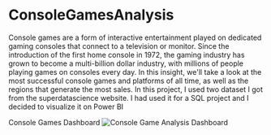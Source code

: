 
# ConsoleGamesAnalysis
Console games are a form of interactive entertainment played on dedicated gaming consoles that connect to a television or monitor. Since the introduction of the first home console in 1972, the gaming industry has grown to become a multi-billion dollar industry, with millions of people playing games on consoles every day. In this insight, we'll take a look at the most successful console games and platforms of all time, as well as the regions that generate the most sales.
In this project, I used two dataset I got from the superdatascience website. I had used it for a SQL project and I decided to visualize it on Power BI

Console Games Dashboard 
![Console Game Analysis Dashboard](https://user-images.githubusercontent.com/100426585/221841230-c9be7895-5ee2-4171-a843-6882aab8c7b0.png)
